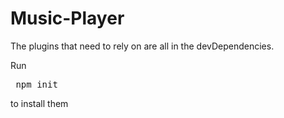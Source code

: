 # Music-Player

<p> The plugins that need to rely on are all in the devDependencies.</p>
<p> Run <pre> npm init </pre> to install them </p>
 
